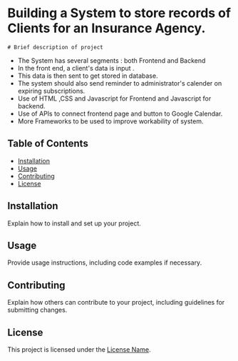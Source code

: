 # Building a System to store records of Clients for an Insurance Agency.


    # Brief description of project

- The System has several segments : both Frontend and Backend
- In the front end, a client's data is input .
- This data is then sent to get stored in database.
- The system should also send reminder to administrator's calender on expiring subscriptions.
- Use of HTML ,CSS and Javascript for Frontend and Javascript for backend.
- Use of APIs to connect frontend page and button to Google Calendar.
- More Frameworks to be used to improve workability of system.

## Table of Contents

- [Installation](#installation)
- [Usage](#usage)
- [Contributing](#contributing)
- [License](#license)

## Installation

Explain how to install and set up your project.

## Usage

Provide usage instructions, including code examples if necessary.

## Contributing

Explain how others can contribute to your project, including guidelines for submitting changes.

## License

This project is licensed under the [License Name](LICENSE).

